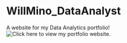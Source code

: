 # WillMino_DataAnalyst
A website for my Data Analytics portfolio! ![Click here to view my portfolio website.]()


